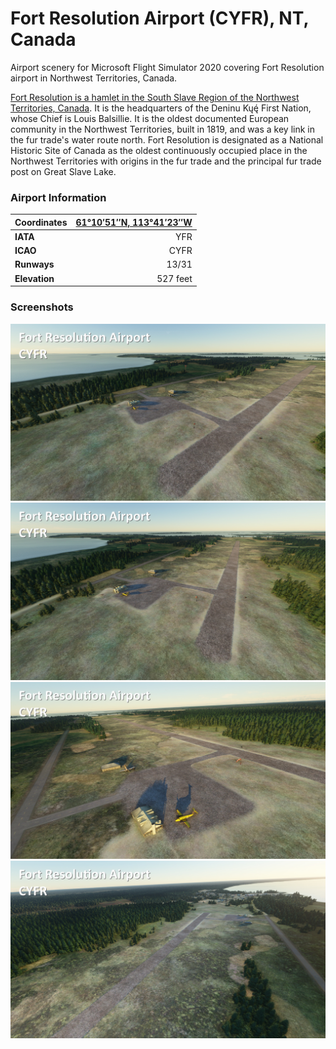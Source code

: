 # Fort Resolution Airport (CYFR), NT, Canada

Airport scenery for Microsoft Flight Simulator 2020 covering Fort Resolution airport in Northwest Territories, Canada.

[Fort Resolution is a hamlet in the South Slave Region of the Northwest Territories, Canada](https://en.wikipedia.org/wiki/Fort_Resolution). It is the headquarters of the Deninu Kųę́ First Nation, whose Chief is Louis Balsillie. It is the oldest documented European community in the Northwest Territories, built in 1819, and was a key link in the fur trade's water route north. Fort Resolution is designated as a National Historic Site of Canada as the oldest continuously occupied place in the Northwest Territories with origins in the fur trade and the principal fur trade post on Great Slave Lake.

### Airport Information
|  Coordinates | [61°10′51″N, 113°41′23″W](https://geohack.toolforge.org/geohack.php?pagename=Fort_Resolution_Airport&params=61_10_51_N_113_41_23_W_region:CA-NT_type:airport) |
|---|---:|
| **IATA** | YFR |
| **ICAO** | CYFR |
| **Runways** | 13/31 |
| **Elevation** | 527 feet |


### Screenshots
![CYFR Screenshot 1](/screenshots/cyfr-1.jpg?raw=true "CYFR Screenshot 1")
![CYFR Screenshot 2](/screenshots/cyfr-2.jpg?raw=true "CYFR Screenshot 2")
![CYFR Screenshot 3](/screenshots/cyfr-3.jpg?raw=true "CYFR Screenshot 3")
![CYFR Screenshot 4](/screenshots/cyfr-4.jpg?raw=true "CYFR Screenshot 4")